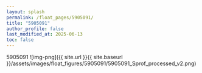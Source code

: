 ```yaml
---
layout: splash
permalink: /float_pages/5905091/
title: "5905091"
author_profile: false
last_modified_at: 2025-06-13
toc: false
---
```

 
5905091
![img-png]({{ site.url }}{{ site.baseurl }}/assets/images/float_figures/5905091/5905091_Sprof_processed_v2.png)